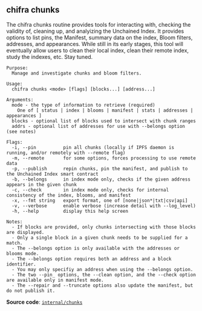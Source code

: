 ## chifra chunks

The chifra chunks routine provides tools for interacting with, checking the validity of,
cleaning up, and analyizing the Unchained Index. It provides options to list pins,
the Manifest, summary data on the index, Bloom filters, addresses, and appearances.
While still in its early stages, this tool will eventually allow users to clean
their local index, clean their remote index, study the indexes, etc. Stay tuned.

```[plaintext]
Purpose:
  Manage and investigate chunks and bloom filters.

Usage:
  chifra chunks <mode> [flags] [blocks...] [address...]

Arguments:
  mode - the type of information to retrieve (required)
	One of [ status | index | blooms | manifest | stats | addresses | appearances ]
  blocks - optional list of blocks used to intersect with chunk ranges
  addrs - optional list of addresses for use with --belongs option (see notes)

Flags:
  -i, --pin          pin all chunks (locally if IPFS daemon is running, and/or remotely with --remote flag)
  -m, --remote       for some options, forces processing to use remote data
  -p, --publish      repin chunks, pin the manifest, and publish to the Unchained Index smart contract
  -b, --belongs      in index mode only, checks if the given address appears in the given chunk
  -c, --check        in index mode only, checks for internal consistency of the index, blooms, and manifest
  -x, --fmt string   export format, one of [none|json*|txt|csv|api]
  -v, --verbose      enable verbose (increase detail with --log_level)
  -h, --help         display this help screen

Notes:
  - If blocks are provided, only chunks intersecting with those blocks are displayed.
  - Only a single block in a given chunk needs to be supplied for a match.
  - The --belongs option is only available with the addresses or blooms mode.
  - The --belongs option requires both an address and a block identifier.
  - You may only specifiy an address when using the --belongs option.
  - The two --pin_ options, the --clean option, and the --check option are available only in manifest mode.
  - The --repair and --truncate options also update the manifest, but do not publish it.
```

**Source code**: [`internal/chunks`](https://github.com/TrueBlocks/trueblocks-core/tree/master/src/apps/chifra/internal/chunks)


